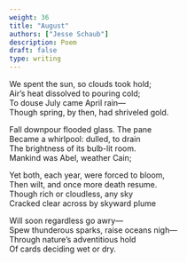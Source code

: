```yaml
---
weight: 36
title: "August"
authors: ["Jesse Schaub"]
description: Poem
draft: false
type: writing
---
```


We spent the sun, so clouds took hold;  
Air’s heat dissolved to pouring cold;  
To douse July came April rain—  
Though spring, by then, had shriveled gold.

Fall downpour flooded glass. The pane  
Became a whirlpool: dulled, to drain  
The brightness of its bulb-lit room.  
Mankind was Abel, weather Cain;

Yet both, each year, were forced to bloom,  
Then wilt, and once more death resume.  
Though rich or cloudless, any sky  
Cracked clear across by skyward plume

Will soon regardless go awry—  
Spew thunderous sparks, raise oceans nigh—  
Through nature’s adventitious hold  
Of cards deciding wet or dry.
